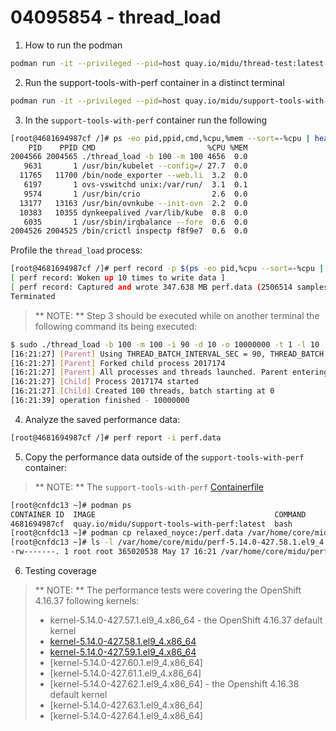 # 04095854 - thread_load  


1. How to run the podman
```bash
podman run -it --privileged --pid=host quay.io/midu/thread-test:latest
```

2. Run the support-tools-with-perf container in a distinct terminal
```bash
podman run -it --privileged --pid=host quay.io/midu/support-tools-with-perf:latest bash
``` 

3. In the `support-tools-with-perf` container run the following

```bash
[root@4681694987cf /]# ps -eo pid,ppid,cmd,%cpu,%mem --sort=-%cpu | head
    PID    PPID CMD                         %CPU %MEM
2004566 2004565 ./thread_load -b 100 -m 100 4656  0.0
   9631       1 /usr/bin/kubelet --config=/ 27.7  0.0
  11765   11700 /bin/node_exporter --web.li  3.2  0.0
   6197       1 ovs-vswitchd unix:/var/run/  3.1  0.1
   9574       1 /usr/bin/crio                2.6  0.0
  13177   13163 /usr/bin/ovnkube --init-ovn  2.2  0.0
  10383   10355 dynkeepalived /var/lib/kube  0.8  0.0
   6035       1 /usr/sbin/irqbalance --fore  0.6  0.0
2004526 2004525 /bin/crictl inspectp f8f9e7  0.6  0.0
```

Profile the `thread_load` process:
```bash
[root@4681694987cf /]# perf record -p $(ps -eo pid,%cpu --sort=-%cpu | head -n 2 | tail -n 1 | cut -d ' ' -f1) -g -- sleep 30 
[ perf record: Woken up 10 times to write data ]
[ perf record: Captured and wrote 347.638 MB perf.data (2506514 samples) ]
Terminated
```

> ** NOTE: ** Step 3 should be executed while on another terminal the following command its being executed:

```bash
$ sudo ./thread_load -b 100 -m 100 -i 90 -d 10 -o 10000000 -t 1 -l 10
[16:21:27] [Parent] Using THREAD_BATCH_INTERVAL_SEC = 90, THREAD_BATCH = 100, MAX_THREADS = 100, THREADS_PER_MUTEX = 1, LOOP_COUNT = 10, THREAD_SLEEP_US = 10, OPERATIONS = 10000000
[16:21:27] [Parent] Forked child process 2017174
[16:21:27] [Parent] All processes and threads launched. Parent entering infinite wait mode.
[16:21:27] [Child] Process 2017174 started
[16:21:27] [Child] Created 100 threads, batch starting at 0
[16:21:39] operation finished - 10000000
```

4. Analyze the saved performance data:

```bash
[root@4681694987cf /]# perf report -i perf.data 
```

5. Copy the performance data outside of the `support-tools-with-perf` container:

> ** NOTE: ** The `support-tools-with-perf` [Containerfile](./support-tools/Containerfile)

```bash
[root@cnfdc13 ~]# podman ps 
CONTAINER ID  IMAGE                                        COMMAND     CREATED            STATUS            PORTS       NAMES
4681694987cf  quay.io/midu/support-tools-with-perf:latest  bash        About an hour ago  Up About an hour              relaxed_noyce
[root@cnfdc13 ~]# podman cp relaxed_noyce:/perf.data /var/home/core/midu/perf-5.14.0-427.58.1.el9_4.x86_64.data
[root@cnfdc13 ~]# ls -l /var/home/core/midu/perf-5.14.0-427.58.1.el9_4.x86_64.data
-rw-------. 1 root root 365020538 May 17 16:21 /var/home/core/midu/perf-5.14.0-427.58.1.el9_4.x86_64.data
```

6. Testing coverage

> ** NOTE: ** The performance tests were covering the OpenShift 4.16.37 following kernels:
> - kernel-5.14.0-427.57.1.el9_4.x86_64 - the OpenShift 4.16.37 default kernel
> - [kernel-5.14.0-427.58.1.el9_4.x86_64](https://github.com/midu16/rhcos-layering/blob/main/kernel-5.14.0-427.58.1.el9_4.x86_64/99-kernel-5.14.0-427.58.1.el9_4.x86_64.yaml)
> - [kernel-5.14.0-427.59.1.el9_4.x86_64](https://github.com/midu16/rhcos-layering/blob/main/kernel-5.14.0-427.59.1.el9_4.x86_64/99-kernel-5.14.0-427.59.1.el9_4.x86_64.yaml)
> - [kernel-5.14.0-427.60.1.el9_4.x86_64]
> - [kernel-5.14.0-427.61.1.el9_4.x86_64]
> - [kernel-5.14.0-427.62.1.el9_4.x86_64] - the Openshift 4.16.38 default kernel
> - [kernel-5.14.0-427.63.1.el9_4.x86_64]
> - [kernel-5.14.0-427.64.1.el9_4.x86_64]

